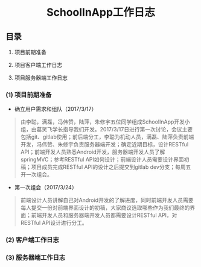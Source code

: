 <h1 align=center> SchoolInApp工作日志 </h1>  

## 目录  

1. 项目前期准备  

2. 项目客户端工作日志  

3. 项目服务器端工作日志  

### (1) 项目前期准备  

* 确立用户需求和组队（2017/3/17）  
>由李聪，满磊，冯伟赞，陆萍，朱修宇五位同学组成SchoolInApp开发小组，由葛笑飞学长指导我们开发。2017/3/17日进行第一次讨论，会议主要包括git、gitlab使用；前后端分工，李聪为机动人员，满磊、陆萍负责前端开发，冯伟赞、朱修宇负责服务器端开发；确定近期目标，设计RESTful API；前端开发人员熟悉Android开发，服务器端开发人员了解springMVC；参考RESTful API如何设计；前端设计人员需要设计界面初稿；项目成员完成RESTful API的设计之后提交到gitlab dev分支；每周五开一次组会。

* 第一次组会（2017/3/24）  
>前端设计人员讲解自己对Android开发的了解进度，同时前端开发人员需要每人提交一份对前端界面设计的初稿，大家商议选取哪些作为我们最终的界面；前端开发人员和服务器端开发人员都需要设计RESTful API，对RESTful API设计进行分工。


### (2) 客户端工作日志  


### (3) 服务器端工作日志  
